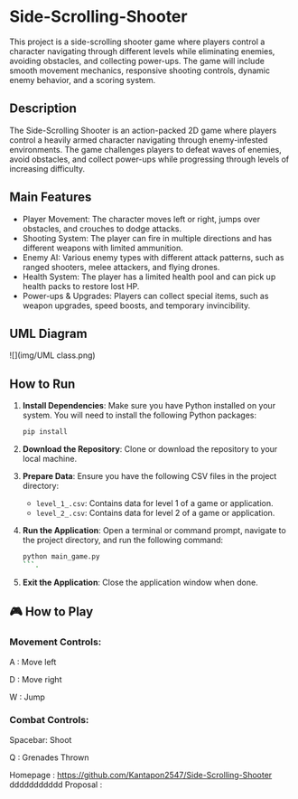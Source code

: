 # Side-Scrolling-Shooter

This project is a side-scrolling shooter game where players control a character navigating through different levels while eliminating enemies, avoiding obstacles, and collecting power-ups. The game will include smooth movement mechanics, responsive shooting controls, dynamic enemy behavior, and a scoring system.

## Description

The Side-Scrolling Shooter is an action-packed 2D game where players control a heavily armed character navigating through enemy-infested environments. The game challenges players to defeat waves of enemies, avoid obstacles, and collect power-ups while progressing through levels of increasing difficulty.

## Main Features

- Player Movement: The character moves left or right, jumps over obstacles, and crouches to dodge attacks.
- Shooting System: The player can fire in multiple directions and has different weapons with limited ammunition.
- Enemy AI: Various enemy types with different attack patterns, such as ranged shooters, melee attackers, and flying drones.
- Health System: The player has a limited health pool and can pick up health packs to restore lost HP.
- Power-ups & Upgrades: Players can collect special items, such as weapon upgrades, speed boosts, and temporary invincibility.


## UML Diagram

![](img/UML class.png)

## How to Run

1. **Install Dependencies**: Make sure you have Python installed on your system. You will need to install the following Python packages:
    ```bash
    pip install 
    ```

2. **Download the Repository**: Clone or download the repository to your local machine.

3. **Prepare Data**: Ensure you have the following CSV files in the project directory:
   - `level_1_.csv`: Contains data for level 1 of a game or application.
   - `level_2_.csv`: Contains data for level 2 of a game or application.

4. **Run the Application**: Open a terminal or command prompt, navigate to the project directory, and run the following command:
    ```bash
    python main_game.py
    ```.

5. **Exit the Application**: Close the application window when done.

## 🎮 How to Play
### Movement Controls:

A : Move left

D : Move right

W : Jump

### Combat Controls:

Spacebar: Shoot

Q : Grenades Thrown

Homepage : https://github.com/Kantapon2547/Side-Scrolling-Shooter
ddddddddddd
Proposal : 